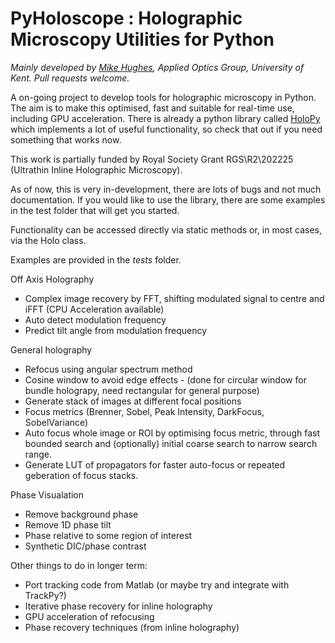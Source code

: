 # PyHoloscope : Holographic Microscopy Utilities for Python
*Mainly developed by [Mike Hughes](https://research.kent.ac.uk/applied-optics/hughes/), Applied Optics Group, University of Kent. Pull requests welcome.*

A on-going project to develop tools for holographic microscopy in Python. The aim is to make this optimised, fast and suitable for real-time use, including GPU acceleration. There is already a python library called [HoloPy](https://github.com/manoharan-lab/holopy) which implements a lot of useful functionality, so check that out if you need something that works now.

This work is partially funded by Royal Society Grant RGS\R2\202225 (Ultrathin Inline Holographic Microscopy).

As of now, this is very in-development, there are lots of bugs and not much documentation. If you would like to use the library, there are some examples in the test folder that will get you started.

Functionality can be accessed directly via static methods or, in most cases, via the Holo class.

Examples are provided in the *tests* folder.

Off Axis Holography
* Complex image recovery by FFT, shifting modulated signal to centre and iFFT (CPU Acceleration available)
* Auto detect modulation frequency
* Predict tilt angle from modulation frequency

General holography
* Refocus using angular spectrum method 
* Cosine window to avoid edge effects - (done for circular window for bundle holograpy, need rectangular for general purpose)
* Generate stack of images at different focal positions
* Focus metrics (Brenner, Sobel, Peak Intensity, DarkFocus, SobelVariance)
* Auto focus whole image or ROI by optimising focus metric, through fast bounded search and (optionally) initial coarse search to narrow search range.
* Generate LUT of propagators for faster auto-focus or repeated geberation of focus stacks.

Phase Visualation
* Remove background phase 
* Remove 1D phase tilt
* Phase relative to some region of interest 
* Synthetic DIC/phase contrast

Other things to do in longer term:
* Port tracking code from Matlab (or maybe try and integrate with TrackPy?)
* Iterative phase recovery for inline holography
* GPU acceleration of refocusing
* Phase recovery techniques (from inline holography)

